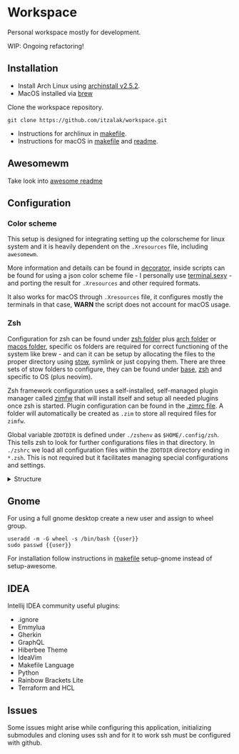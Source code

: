 # Workspace

Personal workspace mostly for development.

WIP: Ongoing refactoring!

## Installation

- Install Arch Linux using [archinstall v2.5.2](https://github.com/archlinux/archinstall/tree/v2.5.2).
- MacOS installed via [brew](./installation/macos/brew/Brewfile)

Clone the workspace repository.

```shell
git clone https://github.com/itzalak/workspace.git
```

- Instructions for archlinux in [makefile](./installation/arch/makefile).
- Instructions for macOS in [makefile](./installation/macos/makefile) and [readme](./installation/macos/README.md).

## Awesomewm

Take look into [awesome readme](arch/.config/awesome/README.md)

## Configuration

### Color scheme

This setup is designed for integrating setting up the colorscheme for linux system and it is heavily dependent on
the `.Xresources` file, including `awesomewm`.

More information and details can be found in [decorator](base/.config/decorator), inside scripts can be
found for using a json color scheme file - I personally use [terminal.sexy](https://terminal.sexy/) - and
porting the result for `.Xresources` and other required formats.

It also works for macOS through `.Xresources` file, it configures mostly the terminals in that case, **WARN** the script
does not account for macOS usage.

### Zsh

<!--WIP: needs to be refactored-->

Configuration for zsh can be found under [zsh folder](./zsh/) plus [arch folder](./arch) or [macos folder](./macos), specific os folders are required for correct functioning of the system like brew - and can it can be setup by allocating the files to the proper directory using [stow](https://www.gnu.org/software/stow/), symlink or just copying them.
There are three sets of stow folders to configure, they can be found under [base](./base/), [zsh](./zsh/) and specific to OS (plus neovim).

Zsh framework configuration uses a self-installed, self-managed plugin manager called [zimfw](https://github.com/zimfw/zimfw) that will install itself and setup all needed plugins once zsh is started.
Plugin configuration can be found in the [.zimrc file](./zsh/.config/zsh/.zimrc).
A folder will automatically be created as `.zim` to store all required files for `zimfw`.

Global variable `ZDOTDIR` is defined under `./zshenv` as `$HOME/.config/zsh`. This tells zsh to look for further configurations files in that directory.
In `./zshrc` we load all configuration files within the `ZDOTDIR` directory ending in `*.zsh`. This is not required but it facilitates managing special configurations and settings.

<details>
<summary>Structure</summary>
<br>

```shell
.
├── .config
│   └── zsh
│       ├── 00-path.zsh
│       ├── 02-aliases.zsh
│       ├── 04-history.zsh
│       ├── 05-git.zsh
│       ├── ..
│       ├── 99-starship.zsh
│       ├── .zimrc
│       └── .zshrc
└── .zshenv
```

</details>

## Gnome

For using a full gnome desktop create a new user and assign to wheel group.

```shell
useradd -m -G wheel -s /bin/bash {{user}}
sudo passwd {{user}}
```

For installation follow instructions in [makefile](./installation/arch/makefile) setup-gnome instead of setup-awesome.

## IDEA

Intellij IDEA community useful plugins:

- .ignore
- Emmylua
- Gherkin
- GraphQL
- Hiberbee Theme
- IdeaVim
- Makefile Language
- Python
- Rainbow Brackets Lite
- Terraform and HCL

## Issues

Some issues might arise while configuring this application, initializing submodules and cloning uses ssh and for it to
work ssh must be configured with github.

